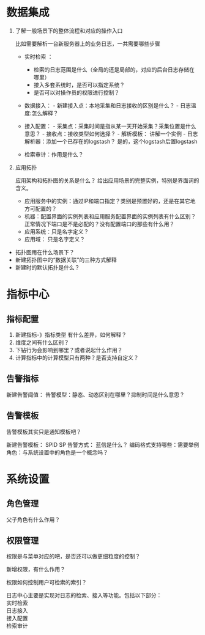 # 数据集成


1. 了解一般场景下的整体流程和对应的操作入口

   比如需要解析一台新服务器上的业务日志，一共需要哪些步骤
   
   * 实时检索 ：
        - 检索的日志范围是什么（全局的还是局部的，对应的后台日志存储在哪里） 
        - 接入多套系统时，是否可以指定系统？
        - 是否可以对操作员的权限进行控制？
     
   * 数据接入：
         - 新建接入点：本地采集和日志接收的区别是什么？
         - 日志温度:怎么解释？
         
   * 接入配置：
         - 采集点：采集时间是指从某一天开始采集？采集位置是什么意思？
         - 接收点：接收类型如何选择？
         - 解析模板： 讲解一个实例
         - 日志解析器：添加一个已存在的logstash？  是的，这个logstash后置logstash
   
   * 检索审计：作用是什么？
   
2. 应用拓扑
   
   应用架构和拓扑图的关系是什么？
   给出应用场景的完整实例，特别是界面词的含义。
   - 应用服务中的实例：通过IP和端口指定？类别是预置好的，还是在其它地方可配置的？
   - 机器：配置界面的实例列表和应用服务配置界面的实例列表有什么区别？正常情况下端口是不是必配的？没有配置端口的那些有什么用？
   - 应用系统：只是名字定义？
   - 应用域： 只是名字定义？
   
   
* 拓扑图用在什么场景下？
* 新建拓扑图中的“数据关联”的三种方式解释
* 新建时的默认拓扑是什么？

# 指标中心

## 指标配置
1.  新建指标-》指标类型 有什么差异，如何解释？
2.  维度之间有什么区别？
3. 下钻行为会影响到哪里？或者说起什么作用？
4. 计算指标中的计算模型只有两种？是否支持自定义？


## 告警指标

新建告警阈值：
告警模型：静态、动态区别在哪里？抑制时间是什么意思？
            
## 告警模板

告警模板其实只是通知模板吧？ 

新建告警模板：
SPID
SP
告警方式： 蓝信是什么？
编码格式支持哪些：需要举例
角色：与系统设置中的角色是一个概念吗？

                                                                                
# 系统设置
  
## 角色管理

父子角色有什么作用？
   
## 权限管理

权限是与菜单对应的吧，是否还可以做更细粒度的控制？

新增权限，有什么作用？

权限如何控制用户可检索的索引？


日志中心主要是实现对日志的检索、接入等功能。包括以下部分：  
实时检索  
日志接入  
接入配置  
检索审计

